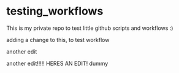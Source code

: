 # testing_workflows
This is my private repo to test little github scripts and workflows :)

adding a change to this, to test workflow

another edit

another edit!!!!! HERES AN EDIT!
dummy